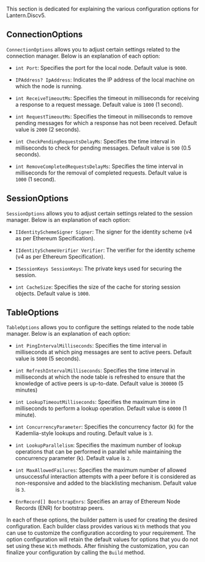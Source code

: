 This section is dedicated for explaining the various configuration options for Lantern.Discv5.

## ConnectionOptions

`ConnectionOptions` allows you to adjust certain settings related to the connection manager. Below is an explanation of each option:

- `int Port`: Specifies the port for the local node. Default value is `9000`.

- `IPAddress? IpAddress`: Indicates the IP address of the local machine on which the node is running.

- `int ReceiveTimeoutMs`: Specifies the timeout in milliseconds for receiving a response to a request message. Default value is `1000` (1 second).

- `int RequestTimeoutMs`: Specifies the timeout in milliseconds to remove pending messages for which a response has not been received. Default value is `2000` (2 seconds).

- `int CheckPendingRequestsDelayMs`: Specifies the time interval in milliseconds to check for pending messages. Default value is `500` (0.5 seconds).

- `int RemoveCompletedRequestsDelayMs`: Specifies the time interval in milliseconds for the removal of completed requests. Default value is `1000` (1 second).

## SessionOptions

`SessionOptions` allows you to adjust certain settings related to the session manager. Below is an explanation of each option:

- `IIdentitySchemeSigner Signer`: The signer for the identity scheme (v4 as per Ethereum Specification).

- `IIdentitySchemeVerifier Verifier`: The verifier for the identity scheme (v4 as per Ethereum Specification).

- `ISessionKeys SessionKeys`: The private keys used for securing the session.

- `int CacheSize`: Specifies the size of the cache for storing session objects. Default value is `1000`.

## TableOptions

`TableOptions` allows you to configure the settings related to the node table manager. Below is an explanation of each option:

- `int PingIntervalMilliseconds`: Specifies the time interval in milliseconds at which ping messages are sent to active peers. Default value is `5000` (5 seconds).

- `int RefreshIntervalMilliseconds`: Specifies the time interval in milliseconds at which the node table is refreshed to ensure that the knowledge of active peers is up-to-date. Default value is `300000` (5 minutes)

- `int LookupTimeoutMilliseconds`: Specifies the maximum time in milliseconds to perform a lookup operation. Default value is `60000` (1 minute).

- `int ConcurrencyParameter`: Specifies the concurrency factor (k) for the Kademlia-style lookups and routing. Default value is `3`.

- `int LookupParallelism`: Specifies the maximum number of lookup operations that can be performed in parallel while maintaining the concurrency parameter (k). Default value is `2`.

- `int MaxAllowedFailures`: Specifies the maximum number of allowed unsuccessful interaction attempts with a peer before it is considered as non-responsive and added to the blacklisting mechanism. Default value is `3`.

- `EnrRecord[] BootstrapEnrs`: Specifies an array of Ethereum Node Records (ENR) for bootstrap peers.

In each of these options, the builder pattern is used for creating the desired configuration. Each builder class provides various `With` methods that you can use to customize the configuration according to your requirement. The option configuration will retain the default values for options that you do not set using these `With` methods. After finishing the customization, you can finalize your configuration by calling the `Build` method.
